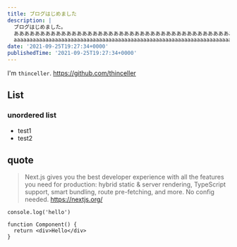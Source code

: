 ```yaml
---
title: ブログはじめました
description: |
  ブログはじめました。
  ああああああああああああああああああああああああああああああああああああああああああああああああああああああああああああああああああああああああああ
  aaaaaaaaaaaaaaaaaaaaaaaaaaaaaaaaaaaaaaaaaaaaaaaaaaaaaaaaaaaaaaaaaaaaaaaaaaaaaaaaaaaaaaaaaaaaaaaaaaaaaaaaaaaaaaaaaaaaaaaaaaaaaaaaaaa
date: '2021-09-25T19:27:34+0000'
publishedTime: '2021-09-25T19:27:34+0000'
---
```


I'm `thinceller`.
https://github.com/thinceller

## List
### unordered list

- test1
- test2

## quote

> Next.js gives you the best developer experience with all the features you need for production: hybrid static & server rendering, TypeScript support, smart bundling, route pre-fetching, and more. No config needed.
https://nextjs.org/

```tsx
console.log('hello')

function Component() {
  return <div>Hello</div>
}
```
